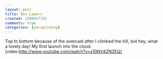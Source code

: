 ```yaml
---
layout: post
title: Ben Lawers
created: 1380457193
comments: true
categories: [paragliding]
---
```

Top to bottom because of the overcast after I climbed the hill, but hey, what a lovely day! My first launch into the cloud.
[video:http://www.youtube.com/watch?v=x10NV4ZNZEQ]
